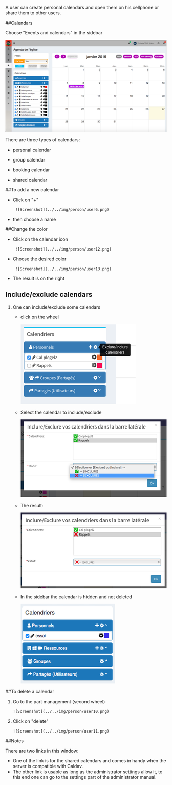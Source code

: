 A user can create personal calendars and open them on his cellphone or share them to other users. 

##Calendars

   Choose "Events and calendars" in the sidebar
   
  ![Screenshot](../../img/person/user5.png)
  
There are three types of calendars: 

- personal calendar

- group calendar

- booking calendar

- shared calendar

##To add a new calendar

- Click on "+"
    
       ![Screenshot](../../img/person/user6.png)
       
- then choose a name
  
##Change the color

- Click on the calendar icon

       ![Screenshot](../../img/person/user12.png)

- Choose the desired color

       ![Screenshot](../../img/person/user13.png)
       
- The result is on the right


## Include/exclude calendars

1. One can include/exclude some calendars

    -  click on the wheel
    
       ![Screenshot](../../img/person/user7.png)
       
    - Select the calendar to include/exclude 
    
       ![Screenshot](../../img/person/user8.png)
       
    - The result: 
    
       ![Screenshot](../../img/person/user9.png)
       
    - In the sidebar the calendar is hidden and not deleted
    
       ![Screenshot](../../img/person/user10.png)
       
##To delete a calendar

1. Go to the part management (second wheel)
       
       ![Screenshot](../../img/person/user10.png)
       
2. Click on "delete"
    
       ![Screenshot](../../img/person/user11.png)

##Notes

There are two links in this window: 
- One of the link is for the shared calendars and comes in handy when the server is compatible with Caldav. 
- The other link is usable as long as the administrator settings allow it, to this end one can go to the settings part of the administrator manual. 